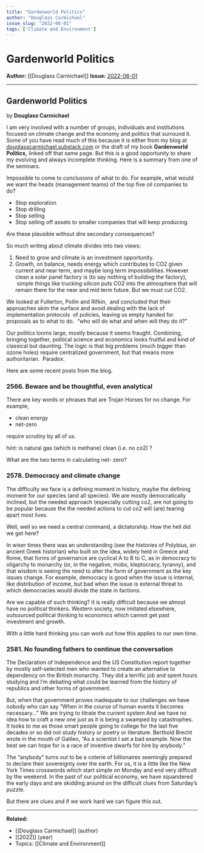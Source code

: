 ```yaml
---
title: "Gardenworld Politics"
author: "Douglass Carmichael"
issue_slug: "2022-06-01"
tags: ['Climate and Environment']
---
```


# Gardenworld Politics

**Author:** [[Douglass Carmichael]]
**Issue:** [2022-06-01](https://plex.collectivesensecommons.org/2022-06-01/)

---

## Gardenworld Politics
by **Douglass Carmichael**

I am very involved with a number of groups, individuals and institutions focused on climate change and the economy and politics that surround it. Some of you have read much of this because it is either from my blog at [douglasscarmichael.substack.com](https://douglasscarmichael.substack.com/) or the draft of my book **Gardenworld Politics,** linked off that same page. But this is a good opportunity to share my evolving and always incomplete thinking. Here is a summary from one of the seminars.

Impossible to come to conclusions of what to do. For example, what would we want the heads (management teams) of the top five oil companies to do? 

- Stop exploration
- Stop drilling
- Stop selling
- Stop selling off assets to smaller companies that will keep producing.

Are these plausible without dire secondary consequences?

So much writing about climate divides into two views:

1. Need to grow and climate is an investment opportunity.
2. Growth, on balance, needs energy which contributes to CO2 given current and near term, and maybe long term impossibilities. However clean a solar panel factory is (to say nothing of building the factory),  simple things like trucking silicon puts CO2 into the atmosphere that will remain there for the near and mid term future. But we must cut CO2.

We looked at Fullerton, Pollin and Rifkin,  and concluded that their approaches skim the surface and avoid dealing with the lack of implementation protocols  of policies, leaving us empty handed for proposals as to what to do.  “who will do what and when will they do it?”

Our politics looms large, mostly because it seems fraught. Combining, bringing together, political science and economics looks fruitful and kind of classical but daunting. The logic is that big problems (much bigger than ozone holes) require centralized government, but that means more authoritarian.  Paradox.

Here are some recent posts from the blog.

### 2566. Beware and be thoughtful, even analytical
There are key words or phrases that are Trojan Horses for no change. For example,

- clean energy
- net-zero

require scrutiny by all of us.

hint: is natural gas (which is methane) clean (i.e. no co2) ?

What are the two terms in calculating net- zero?

### 2578. Democracy and climate change
The difficulty we face is a defining moment in history, maybe the defining moment for our species (and all species). We are mostly democratically inclined, but the needed approach (especially cutting co2, are not going to be popular because the the needed actions to cut co2 will (are) tearing apart most lives.

Well, well so we need a central command, a dictatorship. How the hell did we get here?

In wiser times there was an understanding (see the histories of Polybius, an ancient Greek historian) who built on the idea, widely held in Greece and Rome, that forms of governance are cyclical A to B to C, as in democracy to oligarchy to monarchy (or, in the negative, mobs, kleptocracy, tyranny), and that wisdom is seeing the need to alter the form of government as the key issues change. For example, democracy is good when the issue is internal, like distribution of income, but bad when the issue is external threat to which democracies would divide the state in factions.

Are we capable of such thinking? It is really difficult because we almost have no political thinkers. Western society, now imitated elsewhere, outsourced political thinking to economics which cannot get past investment and growth.

With a little hard thinking you can work out how this applies to our own time.

### 2581. No founding fathers to continue the conversation
The Declaration of Independence and the US Constitution report together by mostly self-selected men who wanted to create an alternative to dependency on the British monarchy. They did a terrific job and spent hours studying and I’m debating what could be learned from the history of republics and other forms of government.

But, when that government proves inadequate to our challenges we have nobody who can say “When in the course of human events it becomes necessary…” We are trying to titrate the current system And we have no idea how to craft a new one just as it is being a swamped by catastrophes. It looks to me as those smart people going to college for the last five decades or so did not study history or poetry or literature. Berthold Brecht wrote in the mouth of Galileo, “As a scientist I set a bad example. Now the best we can hope for is a race of inventive dwarfs for hire by anybody.”

The “anybody” turns out to be a coterie of billionaires seemingly prepared to declare their sovereignty over the earth. For us, it is a little like the New York Times crosswords which start simple on Monday and end very difficult by the weekend. In the past of our political economy, we have squandered the early days and are skidding around on the difficult clues from Saturday’s puzzle.

But there are clues and if we work hard we can figure this out.

---

**Related:**
- [[Douglass Carmichael]] (author)
- [[2022]] (year)
- Topics: [[Climate and Environment]]

